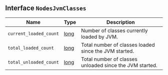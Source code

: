 ## Interface `NodesJvmClasses`

| Name | Type | Description |
| - | - | - |
| `current_loaded_count` | [long](./long.md) | Number of classes currently loaded by JVM. |
| `total_loaded_count` | [long](./long.md) | Total number of classes loaded since the JVM started. |
| `total_unloaded_count` | [long](./long.md) | Total number of classes unloaded since the JVM started. |
